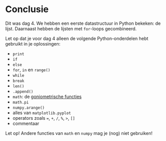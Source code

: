 # Conclusie

Dit was dag 4. We hebben een eerste datastructuur in Python bekeken: de lijst. Daarnaast hebben de lijsten met `for`-loops gecombineerd.

Let op dat je voor dag 4 alleen de volgende Python-onderdelen hebt gebruikt in je oplossingen:

- `print`
- `if`
- `else`
- `for`, `in` en `range()`
- `while`
- `break`
- `len()`
- `.append()`
- `math`: de [goniometrische functies](https://docs.python.org/2/library/math.html#trigonometric-functions)
- `math.pi`
- `numpy.arange()`
- alles van `matplotlib.pyplot`
- operators zoals `=`, `+`, `/`, `%`, `>`, `[]`
- commentaar

Let op! Andere functies van `math` en `numpy` mag je (nog) niet gebruiken!
